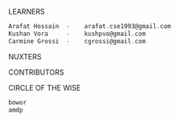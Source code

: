 LEARNERS
``` scala
Arafat Hossain  -    arafat.cse1993@gmail.com
Kushan Vora     -    kushpvo@gmail.com
Carmine Grossi  -    cgrossi@gmail.com
```
NUXTERS

CONTRIBUTORS



CIRCLE OF THE WISE
``` scala
bowor
amdp
```
